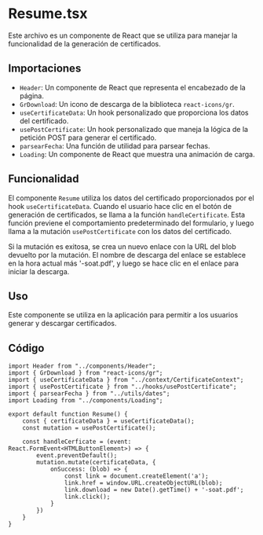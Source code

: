 # Resume.tsx

Este archivo es un componente de React que se utiliza para manejar la funcionalidad de la generación de certificados.

## Importaciones

- `Header`: Un componente de React que representa el encabezado de la página.
- `GrDownload`: Un icono de descarga de la biblioteca `react-icons/gr`.
- `useCertificateData`: Un hook personalizado que proporciona los datos del certificado.
- `usePostCertificate`: Un hook personalizado que maneja la lógica de la petición POST para generar el certificado.
- `parsearFecha`: Una función de utilidad para parsear fechas.
- `Loading`: Un componente de React que muestra una animación de carga.

## Funcionalidad

El componente `Resume` utiliza los datos del certificado proporcionados por el hook `useCertificateData`. Cuando el usuario hace clic en el botón de generación de certificados, se llama a la función `handleCertificate`. Esta función previene el comportamiento predeterminado del formulario, y luego llama a la mutación `usePostCertificate` con los datos del certificado.

Si la mutación es exitosa, se crea un nuevo enlace con la URL del blob devuelto por la mutación. El nombre de descarga del enlace se establece en la hora actual más '-soat.pdf', y luego se hace clic en el enlace para iniciar la descarga.

## Uso

Este componente se utiliza en la aplicación para permitir a los usuarios generar y descargar certificados.

## Código

```typescriptreact
import Header from "../components/Header";
import { GrDownload } from "react-icons/gr";
import { useCertificateData } from "../context/CertificateContext";
import { usePostCertificate } from "../hooks/usePostCertificate";
import { parsearFecha } from "../utils/dates";
import Loading from "../components/Loading";

export default function Resume() {
    const { certificateData } = useCertificateData();
    const mutation = usePostCertificate();

    const handleCerficate = (event: React.FormEvent<HTMLButtonElement>) => {
        event.preventDefault();
        mutation.mutate(certificateData, {
            onSuccess: (blob) => {
                const link = document.createElement('a');
                link.href = window.URL.createObjectURL(blob);
                link.download = new Date().getTime() + '-soat.pdf';
                link.click();
            }
        })
    }
}
```
